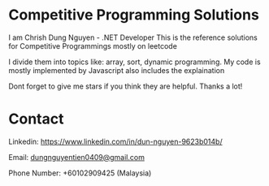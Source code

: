 # Competitive Programming Solutions
I am Chrish Dung Nguyen - .NET Developer
This is the reference solutions for Competitive Programmings mostly on leetcode

I divide them into topics like: array, sort, dynamic programming.
My code is mostly implemented by Javascript also includes the explaination

Dont forget to give me stars if you think they are helpful.
Thanks a lot!

# Contact
Linkedin: https://www.linkedin.com/in/dun-nguyen-9623b014b/

Email: dungnguyentien0409@gmail.com

Phone Number: +60102909425 (Malaysia)
